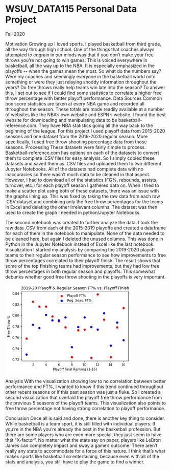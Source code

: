 # WSUV_DATA115 Personal Data Project
Fall 2020


Motivation
Growing up I loved sports. I played basketball from third grade, all the way through high school. One of the things that coaches always attempted to engrain in our minds was that if you don’t make your free throws you’re not going to win games. This is voiced everywhere in basketball, all the way up to the NBA. It is especially emphasized in the playoffs -- when the games mean the most. So what do the numbers say? Were my coaches and seemingly everyone in the basketball world onto something or were they just relaying shoddy information throughout the years? Do free throws really help teams win late into the season? To answer this, I set out to see if I could find some statistics to correlate a higher free throw percentage with better playoff performance. 
Data Sources
Common box score statistics are taken at every NBA game and recorded all throughout the season. These totals are made readily available at a number of websites like the NBA’s own website and ESPN’s website. I found the best website for downloading and manipulating data to be basketball-reference.com. They have NBA statistics going all the way back to the beginning of the league. For this project I used playoff data from 2015-2020 seasons and one dataset from the 2019-2020 regular season.  More specifically, I used free throw shooting percentage data from those seasons.
Processing
These datasets were fairly simple to process. Basketball-reference.com has options on each of the datasets to convert them to complete .CSV files for easy analysis. So I simply copied these datasets and saved them as .CSV files and uploaded them to two different Jupyter Notebooks. All of the datasets had complete data with no inaccuracies so there wasn’t much data to be cleaned in that aspect. However, I had to download all of the statistics (FG%, rebounds, assists, turnover, etc.) for each playoff season I gathered data on. When I tried to make a scatter plot using both of these datasets, there was an issue with the graphs lining up. This was fixed by taking the raw data from each raw .CSV dataset and combining only the free throw percentages for the teams in Excel and deleting the other irrelevant columns. The dataset was then used to create the graph I needed in python/Jupyter Notebooks. 

The second notebook was created to further analyze the data. I took the raw data .CSV from each of the 2015-2019 playoffs and created a dataframe for each of them in the notebook to manipulate. None of the data needed to be cleaned here, but again I deleted the unused columns. This was done in Python in the Jupyter Notebook instead of Excel like the last notebook. 
Visualization
I started my analysis by comparing the 2019-2020 playoff teams to their regular season performance to see how improvements to free throw percentages correlated to their playoff finish. The result shows that some of the top finishing teams had improvements, but they had low free throw percentages in both regular season and playoffs. This somewhat debunks whether good free throw shooting in the playoffs is very important. 

![2020 Top Playoff FT% performers vs. Their Regular Season FT% Performance](https://raw.githubusercontent.com/maxburchett/WSUV_DATA115/master/2020_Playoffs_vs_Regular.png)

Analysis
With the visualization showing low to no correlation between better performance and FT%, I wanted to know if this trend continued throughout other recent seasons or if this past season was just a fluke. So I created a second visualization that overlaid the playoff free throw performance from the previous 5 seasons of the playoff teams. This visualization also points to free throw percentage not having strong correlation to playoff performance.


Conclusion
Once all is said and done, there is another key thing to consider. While basketball is a team sport, it is still filled with individual players. If you’re in the NBA you’re already the best in the basketball profession. But there are some players who are even more special, they just seem to have that “X-factor”. No matter what the stats say on paper, players like LeBron James can completely impact and sway a game’s outcome. There aren’t really any stats to accommodate for a force of this nature. I think that’s what makes sports like basketball so entertaining, because even with all of the stats and analysis, you still have to play the game to find a winner.
